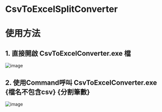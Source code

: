 # CsvToExcelSplitConverter

# 使用方法
## 1. 直接開啟 CsvToExcelConverter.exe 檔
![image](https://github.com/zakusin/CsvToExcelSplitConverter/assets/7780280/4e9f4f60-d69f-4bf0-b1fe-333cd0a93237)

## 2. 使用Command呼叫 CsvToExcelConverter.exe {檔名不包含csv} {分割筆數}
![image](https://github.com/zakusin/CsvToExcelSplitConverter/assets/7780280/54c4bea5-d108-4dbf-8746-53d1a189b9d7)

